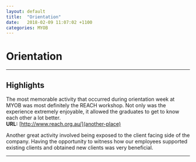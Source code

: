```yaml
---
layout: default
title:  "Orientation"
date:   2018-02-09 11:07:02 +1100
categories: MYOB
---
```


# [](#header-1)Orientation

* * *

## [](#header-1)Highlights
The most memorable activity that occurred during orientation week at MYOB
was most definitely the REACH workshop. Not only was the experience extremely
enjoyable, it allowed the graduates to get to know each other a lot better.
<br><strong>URL:</strong> [http://www.reach.org.au/](another-place)

Another great activity involved being exposed to the client facing side of
the company. Having the opportunity to witness how our employees supported
existing clients and obtained new clients was very beneficial.

* * *
